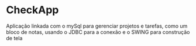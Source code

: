 # CheckApp
Aplicação linkada com o mySql para gerenciar projetos e tarefas, como um bloco de notas, usando o JDBC para a conexão e o SWING para construção de tela
